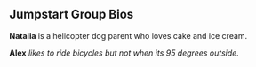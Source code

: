 ## Jumpstart Group Bios

**Natalia** is a helicopter dog parent who loves cake and ice cream.

**Alex** *likes to ride bicycles but not when its 95 degrees outside.* 
